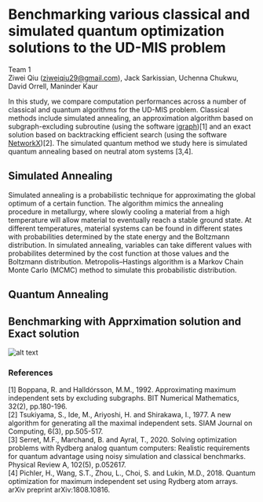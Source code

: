 # Benchmarking various classical and simulated quantum optimization solutions to the UD-MIS problem
Team 1\
Ziwei Qiu (ziweiqiu29@gmail.com), Jack Sarkissian, Uchenna Chukwu, David Orrell, Maninder Kaur

In this study, we compare computation performances across a number of classical and quantum algorithms for the UD-MIS problem.
Classical methods include simulated annealing, an approximation algorithm based on subgraph-excluding subroutine (using the software [igraph](https://igraph.org/python/))[1] and an exact solution based on backtracking efficient search (using the software [NetworkX](https://networkx.org/))[2]. The simulated quantum method we study here is simulated quantum annealing based on neutral atom systems [3,4]. 

## Simulated Annealing

Simulated annealing is a probabilistic technique for approximating the global optimum of a certain function. The algorithm mimics the annealing procedure in metallurgy, where slowly cooling a material from a high temperature will allow material to eventually reach a stable ground state. At different temperatures, material systems can be found in different states with probabilities determined by the state energy and the Boltzmann distribution. In simulated annealing, variables can take different values with probabilites determined by the cost function at those values and the Boltzmann distribution. Metropolis–Hastings algorithm is a Markov Chain Monte Carlo (MCMC) method to simulate this probabilistic distribution. 

## Quantum Annealing

## Benchmarking with Apprximation solution and Exact solution
![alt text](https://github.com/ziweiqiu/CohortProject_2021/blob/Week2-Team1/Week2_Rydberg_Atoms/benchmarking_imgs/Benchmarking.png)




### References
[1] Boppana, R. and Halldórsson, M.M., 1992. Approximating maximum independent sets by excluding subgraphs. BIT Numerical Mathematics, 32(2), pp.180-196.\
[2] Tsukiyama, S., Ide, M., Ariyoshi, H. and Shirakawa, I., 1977. A new algorithm for generating all the maximal independent sets. SIAM Journal on Computing, 6(3), pp.505-517.\
[3] Serret, M.F., Marchand, B. and Ayral, T., 2020. Solving optimization problems with Rydberg analog quantum computers: Realistic requirements for quantum advantage using noisy simulation and classical benchmarks. Physical Review A, 102(5), p.052617.\
[4] Pichler, H., Wang, S.T., Zhou, L., Choi, S. and Lukin, M.D., 2018. Quantum optimization for maximum independent set using Rydberg atom arrays. arXiv preprint arXiv:1808.10816.
